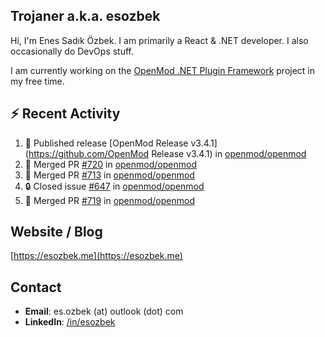 ##  Trojaner a.k.a. esozbek
Hi, I'm Enes Sadık Özbek. I am primarily a React & .NET developer. I also occasionally do DevOps stuff.

I am currently working on the [OpenMod .NET Plugin Framework](https://github.com/openmod/openmod) project in my free time. 

## :zap: Recent Activity

<!--START_SECTION:activity-->
1. 🚀 Published release [OpenMod Release v3.4.1](https://github.com/OpenMod Release v3.4.1) in [openmod/openmod](https://github.com/openmod/openmod)
2. 🎉 Merged PR [#720](https://github.com/openmod/openmod/pull/720) in [openmod/openmod](https://github.com/openmod/openmod)
3. 🎉 Merged PR [#713](https://github.com/openmod/openmod/pull/713) in [openmod/openmod](https://github.com/openmod/openmod)
4. 🔒 Closed issue [#647](https://github.com/openmod/openmod/issues/647) in [openmod/openmod](https://github.com/openmod/openmod)
5. 🎉 Merged PR [#719](https://github.com/openmod/openmod/pull/719) in [openmod/openmod](https://github.com/openmod/openmod)
<!--END_SECTION:activity-->

## Website / Blog
[https://esozbek.me](https://esozbek.me)

## Contact
- **Email**: es.ozbek (at) outlook (dot) com
- **LinkedIn**: [/in/esozbek](https://linkedin.com/in/esozbek)
